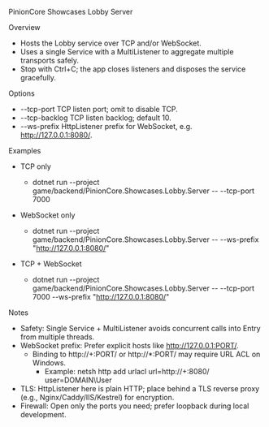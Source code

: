 PinionCore Showcases Lobby Server

Overview

- Hosts the Lobby service over TCP and/or WebSocket.
- Uses a single Service with a MultiListener to aggregate multiple transports safely.
- Stop with Ctrl+C; the app closes listeners and disposes the service gracefully.

Options

- --tcp-port <int>            TCP listen port; omit to disable TCP.
- --tcp-backlog <int>         TCP listen backlog; default 10.
- --ws-prefix <string>        HttpListener prefix for WebSocket, e.g. http://127.0.0.1:8080/.

Examples

- TCP only
  - dotnet run --project game/backend/PinionCore.Showcases.Lobby.Server -- --tcp-port 7000

- WebSocket only
  - dotnet run --project game/backend/PinionCore.Showcases.Lobby.Server -- --ws-prefix "http://127.0.0.1:8080/"

- TCP + WebSocket
  - dotnet run --project game/backend/PinionCore.Showcases.Lobby.Server -- --tcp-port 7000 --ws-prefix "http://127.0.0.1:8080/"

Notes

- Safety: Single Service + MultiListener avoids concurrent calls into Entry from multiple threads.
- WebSocket prefix: Prefer explicit hosts like http://127.0.0.1:PORT/.
  - Binding to http://+:PORT/ or http://*:PORT/ may require URL ACL on Windows.
    - Example: netsh http add urlacl url=http://+:8080/ user=DOMAIN\\User
- TLS: HttpListener here is plain HTTP; place behind a TLS reverse proxy (e.g., Nginx/Caddy/IIS/Kestrel) for encryption.
- Firewall: Open only the ports you need; prefer loopback during local development.


